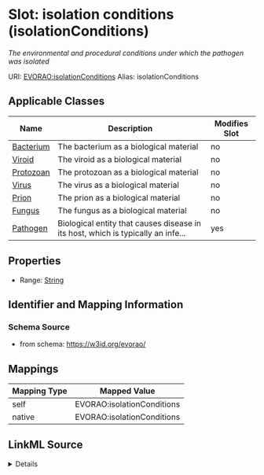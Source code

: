 

# Slot: isolation conditions (isolationConditions) 


_The environmental and procedural conditions under which the pathogen was isolated_





URI: [EVORAO:isolationConditions](https://w3id.org/evorao/isolationConditions)
Alias: isolationConditions

<!-- no inheritance hierarchy -->





## Applicable Classes

| Name | Description | Modifies Slot |
| --- | --- | --- |
| [Bacterium](Bacterium.md) | The bacterium as a biological material |  no  |
| [Viroid](Viroid.md) | The viroid as a biological material |  no  |
| [Protozoan](Protozoan.md) | The protozoan as a biological material |  no  |
| [Virus](Virus.md) | The virus as a biological material |  no  |
| [Prion](Prion.md) | The prion as a biological material |  no  |
| [Fungus](Fungus.md) | The fungus as a biological material |  no  |
| [Pathogen](Pathogen.md) | Biological entity that causes disease in its host, which is typically an infe... |  yes  |







## Properties

* Range: [String](String.md)





## Identifier and Mapping Information







### Schema Source


* from schema: https://w3id.org/evorao/




## Mappings

| Mapping Type | Mapped Value |
| ---  | ---  |
| self | EVORAO:isolationConditions |
| native | EVORAO:isolationConditions |




## LinkML Source

<details>
```yaml
name: isolationConditions
description: The environmental and procedural conditions under which the pathogen
  was isolated
title: isolation conditions
from_schema: https://w3id.org/evorao/
rank: 1000
alias: isolationConditions
domain_of:
- Pathogen
range: string
required: false
multivalued: false

```
</details>